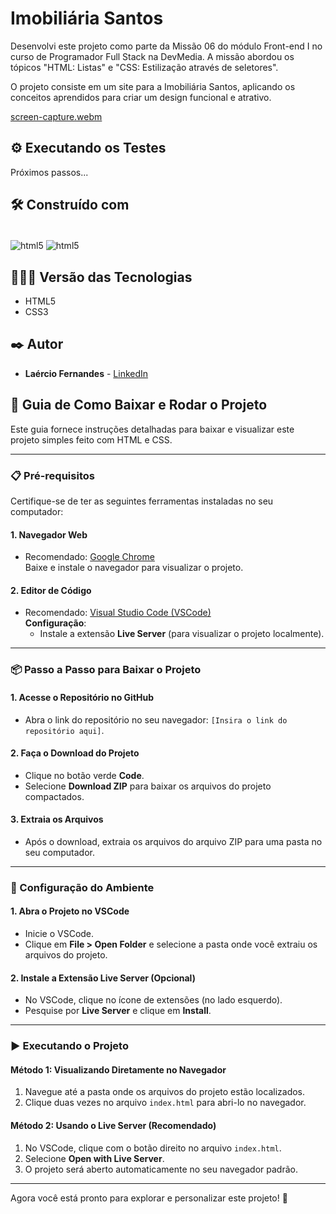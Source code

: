 # Imobiliária Santos

Desenvolvi este projeto como parte da Missão 06 do módulo Front-end I no curso de Programador Full Stack na DevMedia. A missão abordou os tópicos "HTML: Listas" e "CSS: Estilização através de seletores".  

O projeto consiste em um site para a Imobiliária Santos, aplicando os conceitos aprendidos para criar um design funcional e atrativo.

[screen-capture.webm](https://github.com/user-attachments/assets/a9ffe472-06f6-48f9-935f-9e3844a79022)

## ⚙️ Executando os Testes
Próximos passos...

## 🛠️ Construído com

<div style="display: inline-block"><br/>
  <img align="center" alt="html5" src="https://img.shields.io/badge/HTML5-E34F26?style=for-the-badge&logo=html5&logoColor=white" /> 
  <img align="center" alt="html5" src="https://img.shields.io/badge/CSS3-1572B6?style=for-the-badge&logo=css3&logoColor=white" />
</div><br/>

## 👨🏽‍💻 Versão das Tecnologias

* HTML5
* CSS3

## ✒️ Autor

* **Laércio Fernandes** - [LinkedIn](https://www.linkedin.com/in/laercio-fernandes/)

## 🚀 Guia de Como Baixar e Rodar o Projeto

Este guia fornece instruções detalhadas para baixar e visualizar este projeto simples feito com HTML e CSS.

---

### 📋 Pré-requisitos

Certifique-se de ter as seguintes ferramentas instaladas no seu computador:

#### 1. Navegador Web
- Recomendado: [Google Chrome](https://www.google.com/chrome/)  
  Baixe e instale o navegador para visualizar o projeto.

#### 2. Editor de Código
- Recomendado: [Visual Studio Code (VSCode)](https://code.visualstudio.com/download)  
  **Configuração**:
  - Instale a extensão **Live Server** (para visualizar o projeto localmente).

---

### 📦 Passo a Passo para Baixar o Projeto

#### 1. Acesse o Repositório no GitHub
- Abra o link do repositório no seu navegador: `[Insira o link do repositório aqui]`.

#### 2. Faça o Download do Projeto
- Clique no botão verde **Code**.
- Selecione **Download ZIP** para baixar os arquivos do projeto compactados.

#### 3. Extraia os Arquivos
- Após o download, extraia os arquivos do arquivo ZIP para uma pasta no seu computador.

---

### 🔧 Configuração do Ambiente

#### 1. Abra o Projeto no VSCode
- Inicie o VSCode.
- Clique em **File > Open Folder** e selecione a pasta onde você extraiu os arquivos do projeto.

#### 2. Instale a Extensão Live Server (Opcional)
- No VSCode, clique no ícone de extensões (no lado esquerdo).
- Pesquise por **Live Server** e clique em **Install**.

---

### ▶️ Executando o Projeto

#### Método 1: Visualizando Diretamente no Navegador
1. Navegue até a pasta onde os arquivos do projeto estão localizados.
2. Clique duas vezes no arquivo `index.html` para abri-lo no navegador.

#### Método 2: Usando o Live Server (Recomendado)
1. No VSCode, clique com o botão direito no arquivo `index.html`.
2. Selecione **Open with Live Server**.
3. O projeto será aberto automaticamente no seu navegador padrão.

---

Agora você está pronto para explorar e personalizar este projeto! 🎉

